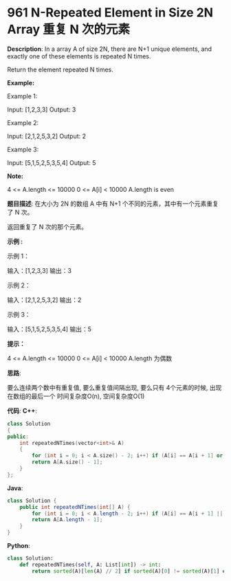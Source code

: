 # 961 N-Repeated Element in Size 2N Array 重复 N 次的元素

__Description__:
In a array A of size 2N, there are N+1 unique elements, and exactly one of these elements is repeated N times.

Return the element repeated N times.

__Example:__

Example 1:

Input: [1,2,3,3]
Output: 3

Example 2:

Input: [2,1,2,5,3,2]
Output: 2

Example 3:

Input: [5,1,5,2,5,3,5,4]
Output: 5

__Note:__

4 <= A.length <= 10000
0 <= A[i] < 10000
A.length is even

__题目描述__:
在大小为 2N 的数组 A 中有 N+1 个不同的元素，其中有一个元素重复了 N 次。

返回重复了 N 次的那个元素。

__示例 :__

示例 1：

输入：[1,2,3,3]
输出：3

示例 2：

输入：[2,1,2,5,3,2]
输出：2

示例 3：

输入：[5,1,5,2,5,3,5,4]
输出：5

__提示：__

4 <= A.length <= 10000
0 <= A[i] < 10000
A.length 为偶数

__思路__:

要么连续两个数中有重复值, 要么重复值间隔出现, 要么只有 4个元素的时候, 出现在数组的最后一个
时间复杂度O(n), 空间复杂度O(1)

__代码__:
__C++__:

```C++
class Solution 
{
public:
    int repeatedNTimes(vector<int>& A) 
    {
        for (int i = 0; i < A.size() - 2; i++) if (A[i] == A[i + 1] or A[i] == A[i + 2]) return A[i];
        return A[A.size() - 1];
    }
};
```

__Java__:

```Java
class Solution {
    public int repeatedNTimes(int[] A) {
        for (int i = 0; i < A.length - 2; i++) if (A[i] == A[i + 1] || A[i] == A[i + 2]) return A[i];
        return A[A.length - 1];
    }
}
```

__Python__:

```Python
class Solution:
    def repeatedNTimes(self, A: List[int]) -> int:
        return sorted(A)[len(A) // 2] if sorted(A)[0] != sorted(A)[1] else sorted(A)[0]
```
